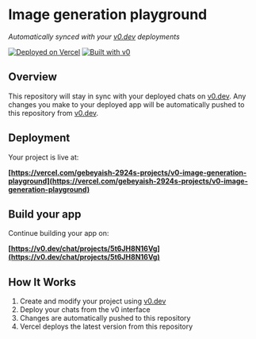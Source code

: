 # Image generation playground

*Automatically synced with your [v0.dev](https://v0.dev) deployments*

[![Deployed on Vercel](https://img.shields.io/badge/Deployed%20on-Vercel-black?style=for-the-badge&logo=vercel)](https://vercel.com/gebeyaish-2924s-projects/v0-image-generation-playground)
[![Built with v0](https://img.shields.io/badge/Built%20with-v0.dev-black?style=for-the-badge)](https://v0.dev/chat/projects/5t6JH8N16Vg)

## Overview

This repository will stay in sync with your deployed chats on [v0.dev](https://v0.dev).
Any changes you make to your deployed app will be automatically pushed to this repository from [v0.dev](https://v0.dev).

## Deployment

Your project is live at:

**[https://vercel.com/gebeyaish-2924s-projects/v0-image-generation-playground](https://vercel.com/gebeyaish-2924s-projects/v0-image-generation-playground)**

## Build your app

Continue building your app on:

**[https://v0.dev/chat/projects/5t6JH8N16Vg](https://v0.dev/chat/projects/5t6JH8N16Vg)**

## How It Works

1. Create and modify your project using [v0.dev](https://v0.dev)
2. Deploy your chats from the v0 interface
3. Changes are automatically pushed to this repository
4. Vercel deploys the latest version from this repository
